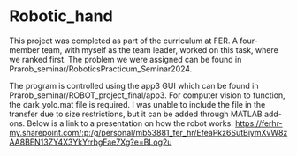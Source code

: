 # Robotic_hand

This project was completed as part of the curriculum at FER. A four-member team, with myself as the team leader, worked on this task, where we ranked first. The problem we were assigned can be found in Prarob_seminar/RoboticsPracticum_Seminar2024.

The program is controlled using the app3 GUI which can be found in Prarob_seminar/ROBOT_project_final/app3. For computer vision to function, the dark_yolo.mat file is required. I was unable to include the file in the transfer due to size restrictions, but it can be added through MATLAB add-ons. Below is a link to a presentation on how the robot works.
https://ferhr-my.sharepoint.com/:p:/g/personal/mb53881_fer_hr/EfeaPkz6SutBiymXvW8zAA8BEN13ZY4X3YkYrrbgFae7Xg?e=BLog2u

